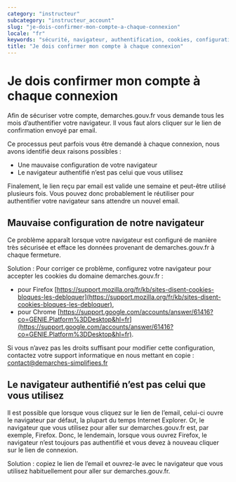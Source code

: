 ```yaml
---
category: "instructeur"
subcategory: "instructeur_account"
slug: "je-dois-confirmer-mon-compte-a-chaque-connexion"
locale: "fr"
keywords: "sécurité, navigateur, authentification, cookies, configuration"
title: "Je dois confirmer mon compte à chaque connexion"
---
```


# Je dois confirmer mon compte à chaque connexion

Afin de sécuriser votre compte, demarches.gouv.fr vous demande tous les mois d’authentifier votre navigateur. Il vous faut alors cliquer sur le lien de confirmation envoyé par email.

Ce processus peut parfois vous être demandé à chaque connexion, nous avons identifié deux raisons possibles :

- Une mauvaise configuration de votre navigateur
- Le navigateur authentifié n’est pas celui que vous utilisez

Finalement, le lien reçu par email est valide une semaine et peut-être utilisé plusieurs fois. Vous pouvez donc probablement le réutiliser pour authentifier votre navigateur sans attendre un nouvel email.

## Mauvaise configuration de notre navigateur

Ce problème apparaît lorsque votre navigateur est configuré de manière très sécurisée et efface les données provenant de demarches.gouv.fr à chaque fermeture.

Solution : Pour corriger ce problème, configurez votre navigateur pour accepter les cookies du domaine demarches.gouv.fr :

- pour Firefox [https://support.mozilla.org/fr/kb/sites-disent-cookies-bloques-les-debloquer](https://support.mozilla.org/fr/kb/sites-disent-cookies-bloques-les-debloquer),
- pour Chrome [https://support.google.com/accounts/answer/61416?co=GENIE.Platform%3DDesktop&hl=fr](https://support.google.com/accounts/answer/61416?co=GENIE.Platform%3DDesktop&hl=fr).

Si vous n’avez pas les droits suffisant pour modifier cette configuration, contactez votre support informatique en nous mettant en copie : contact@demarches-simplifiees.fr

## Le navigateur authentifié n’est pas celui que vous utilisez

Il est possible que lorsque vous cliquez sur le lien de l’email, celui-ci ouvre le navigateur par défaut, la plupart du temps Internet Explorer. Or, le navigateur que vous utilisez pour aller sur demarches.gouv.fr est, par exemple, Firefox. Donc, le lendemain, lorsque vous ouvrez Firefox, le navigateur n’est toujours pas authentifié et vous devez à nouveau cliquer sur le lien de connexion.

Solution : copiez le lien de l’email et ouvrez-le avec le navigateur que vous utilisez habituellement pour aller sur demarches.gouv.fr.

